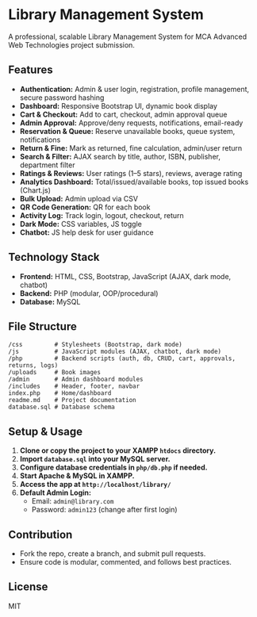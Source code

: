 # Library Management System

A professional, scalable Library Management System for MCA Advanced Web Technologies project submission.

## Features
- **Authentication:** Admin & user login, registration, profile management, secure password hashing
- **Dashboard:** Responsive Bootstrap UI, dynamic book display
- **Cart & Checkout:** Add to cart, checkout, admin approval queue
- **Admin Approval:** Approve/deny requests, notifications, email-ready
- **Reservation & Queue:** Reserve unavailable books, queue system, notifications
- **Return & Fine:** Mark as returned, fine calculation, admin/user return
- **Search & Filter:** AJAX search by title, author, ISBN, publisher, department filter
- **Ratings & Reviews:** User ratings (1–5 stars), reviews, average rating
- **Analytics Dashboard:** Total/issued/available books, top issued books (Chart.js)
- **Bulk Upload:** Admin upload via CSV
- **QR Code Generation:** QR for each book
- **Activity Log:** Track login, logout, checkout, return
- **Dark Mode:** CSS variables, JS toggle
- **Chatbot:** JS help desk for user guidance

## Technology Stack
- **Frontend:** HTML, CSS, Bootstrap, JavaScript (AJAX, dark mode, chatbot)
- **Backend:** PHP (modular, OOP/procedural)
- **Database:** MySQL

## File Structure
```
/css         # Stylesheets (Bootstrap, dark mode)
/js          # JavaScript modules (AJAX, chatbot, dark mode)
/php         # Backend scripts (auth, db, CRUD, cart, approvals, returns, logs)
/uploads     # Book images
/admin       # Admin dashboard modules
/includes    # Header, footer, navbar
index.php    # Home/dashboard
readme.md    # Project documentation
database.sql # Database schema
```

## Setup & Usage
1. **Clone or copy the project to your XAMPP `htdocs` directory.**
2. **Import `database.sql` into your MySQL server.**
3. **Configure database credentials in `php/db.php` if needed.**
4. **Start Apache & MySQL in XAMPP.**
5. **Access the app at `http://localhost/library/`**
6. **Default Admin Login:**
   - Email: `admin@library.com`
   - Password: `admin123` (change after first login)

## Contribution
- Fork the repo, create a branch, and submit pull requests.
- Ensure code is modular, commented, and follows best practices.

## License
MIT 
